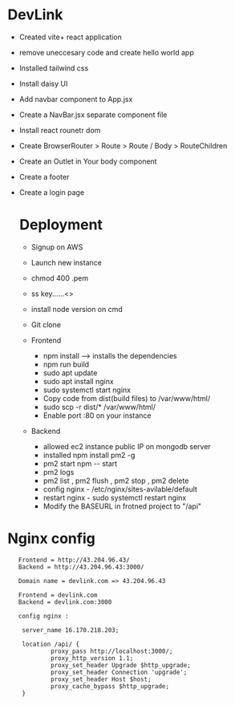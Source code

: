 # DevLink

- Created vite+ react application
- remove uneccesary code and create hello world app
- Installed tailwind css
- Install daisy UI
- Add navbar component to App.jsx
- Create a NavBar.jsx separate component file
- Install react rounetr dom
- Create BrowserRouter > Route > Route / Body > RouteChildren
- Create an Outlet in Your body component
- Create a footer
- Create a login page


    # Deployment

    - Signup on AWS
    - Launch new instance
    - chmod 400 <secret>.pem
    - ss key......<>
    - install node version on cmd
    - Git clone
    - Frontend
       - npm install --> installs the dependencies
       - npm run build
       - sudo apt update
       - sudo apt install nginx
       - sudo systemctl start nginx
       - Copy code from dist(build files) to /var/www/html/
       - sudo scp -r dist/* /var/www/html/
       - Enable port :80 on your instance
       
    - Backend
       - allowed ec2 instance public IP on mongodb server
       - installed npm install pm2 -g
       - pm2 start npm -- start
       - pm2 logs
       - pm2 list , pm2 flush <name>, pm2 stop <name>, pm2 delete <name>
       - config nginx - /etc/nginx/sites-avilable/default
       - restart nginx -  sudo systemctl restart nginx
       - Modify the BASEURL in frotned project to "/api"

# Nginx config

       Frontend = http://43.204.96.43/
       Backend = http://43.204.96.43:3000/

       Domain name = devlink.com => 43.204.96.43

       Frontend = devlink.com
       Backend = devlink.com:3000

       config nginx :

        server_name 16.170.218.203;

        location /api/ {
                proxy_pass http://localhost:3000/;
                proxy_http_version 1.1;
                proxy_set_header Upgrade $http_upgrade;
                proxy_set_header Connection 'upgrade';
                proxy_set_header Host $host;
                proxy_cache_bypass $http_upgrade;
        }